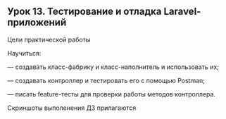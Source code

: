## Урок 13. Тестирование и отладка Laravel-приложений

Цели практической работы

Научиться:

— создавать класс-фабрику и класс-наполнитель и использовать их;

— создавать контроллер и тестировать его с помощью Postman;

— писать feature-тесты для проверки работы методов контроллера.

Скриншоты выполенения ДЗ прилагаются